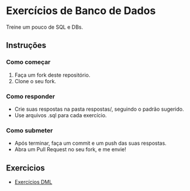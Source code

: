 # Exercícios de Banco de Dados

Treine um pouco de SQL e DBs.

## Instruções

### Como começar

1. Faça um fork deste repositório.
2. Clone o seu fork.

### Como responder

- Crie suas respostas na pasta respostas/, seguindo o padrão sugerido.
- Use arquivos .sql para cada exercício.

### Como submeter

- Após terminar, faça um commit e um push das suas respostas.
- Abra um Pull Request no seu fork, e me envie! 

## Exercicios

- [Exercícios DML](/exercicios/DML.md)